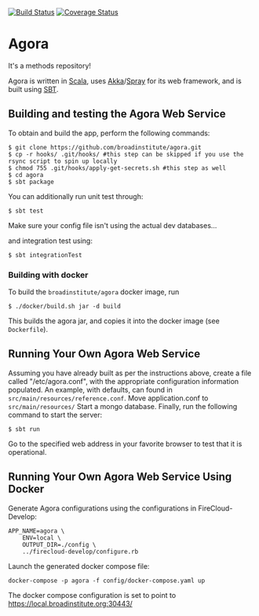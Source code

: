 [![Build Status](https://travis-ci.org/broadinstitute/agora.svg?branch=master)](https://travis-ci.org/broadinstitute/agora?branch=master)
[![Coverage Status](https://coveralls.io/repos/broadinstitute/agora/badge.svg?branch=master)](https://coveralls.io/r/broadinstitute/agora?branch=master)


Agora
=====

It's a methods repository!

Agora is written in [Scala](http://www.scala-lang.org/), uses [Akka](http://akka.io/)/[Spray](http://spray.io/) for its web framework, and is built using [SBT](www.scala-sbt.org/).

## Building and testing the Agora Web Service

To obtain and build the app, perform the following commands:

```
$ git clone https://github.com/broadinstitute/agora.git
$ cp -r hooks/ .git/hooks/ #this step can be skipped if you use the rsync script to spin up locally
$ chmod 755 .git/hooks/apply-get-secrets.sh #this step as well
$ cd agora
$ sbt package
```

You can additionally run unit test through:

```
$ sbt test
```

Make sure your config file isn't using the actual dev databases...

and integration test using:

```
$ sbt integrationTest
```

### Building with docker

To build the `broadinstitute/agora` docker image, run
```
$ ./docker/build.sh jar -d build
```

This builds the agora jar, and copies it into the docker image (see `Dockerfile`).

## Running Your Own Agora Web Service

Assuming you have already built as per the instructions above, create a file called "/etc/agora.conf", with the appropriate configuration information populated.
An example, with defaults, can found in ```src/main/resources/reference.conf```.
Move application.conf to ```src/main/resources/```
Start a mongo database.
Finally, run the following command to start the server:

```
$ sbt run
```

Go to the specified web address in your favorite browser to test that it is operational.

## Running Your Own Agora Web Service Using Docker

Generate Agora configurations using the configurations in FireCloud-Develop:

```
APP_NAME=agora \ 
    ENV=local \
    OUTPUT_DIR=./config \
    ../firecloud-develop/configure.rb
```

Launch the generated docker compose file:

```
docker-compose -p agora -f config/docker-compose.yaml up
```
The docker compose configuration is set to point to https://local.broadinstitute.org:30443/